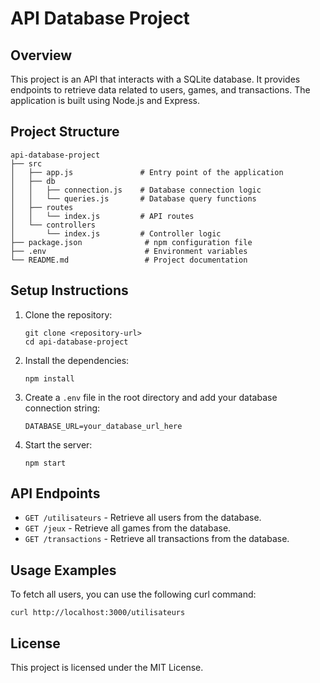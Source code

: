 # API Database Project

## Overview
This project is an API that interacts with a SQLite database. It provides endpoints to retrieve data related to users, games, and transactions. The application is built using Node.js and Express.

## Project Structure
```
api-database-project
├── src
│   ├── app.js               # Entry point of the application
│   ├── db
│   │   ├── connection.js    # Database connection logic
│   │   └── queries.js       # Database query functions
│   ├── routes
│   │   └── index.js         # API routes
│   └── controllers
│       └── index.js         # Controller logic
├── package.json              # npm configuration file
├── .env                      # Environment variables
└── README.md                 # Project documentation
```

## Setup Instructions
1. Clone the repository:
   ```
   git clone <repository-url>
   cd api-database-project
   ```

2. Install the dependencies:
   ```
   npm install
   ```

3. Create a `.env` file in the root directory and add your database connection string:
   ```
   DATABASE_URL=your_database_url_here
   ```

4. Start the server:
   ```
   npm start
   ```

## API Endpoints
- `GET /utilisateurs` - Retrieve all users from the database.
- `GET /jeux` - Retrieve all games from the database.
- `GET /transactions` - Retrieve all transactions from the database.

## Usage Examples
To fetch all users, you can use the following curl command:
```
curl http://localhost:3000/utilisateurs
```

## License
This project is licensed under the MIT License.